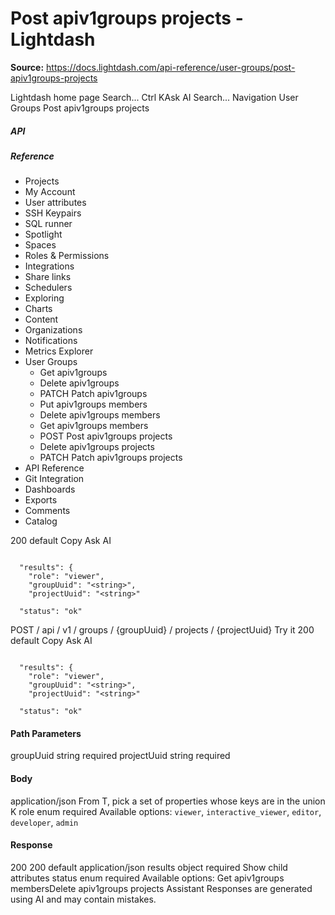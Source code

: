# Post apiv1groups projects - Lightdash

**Source:** https://docs.lightdash.com/api-reference/user-groups/post-apiv1groups-projects

Lightdash home page
Search...
Ctrl KAsk AI
Search...
Navigation
User Groups
Post apiv1groups projects
##### API


##### Reference
  * Projects
  * My Account
  * User attributes
  * SSH Keypairs
  * SQL runner
  * Spotlight
  * Spaces
  * Roles & Permissions
  * Integrations
  * Share links
  * Schedulers
  * Exploring
  * Charts
  * Content
  * Organizations
  * Notifications
  * Metrics Explorer
  * User Groups
    * Get apiv1groups
    * Delete apiv1groups
    * PATCH
Patch apiv1groups
    * Put apiv1groups members
    * Delete apiv1groups members
    * Get apiv1groups members
    * POST
Post apiv1groups projects
    * Delete apiv1groups projects
    * PATCH
Patch apiv1groups projects
  * API Reference
  * Git Integration
  * Dashboards
  * Exports
  * Comments
  * Catalog


200
default
Copy
Ask AI
```

  "results": {
    "role": "viewer",
    "groupUuid": "<string>",
    "projectUuid": "<string>"

  "status": "ok"

```

POST
/
api
/
v1
/
groups
/
{groupUuid}
/
projects
/
{projectUuid}
Try it
200
default
Copy
Ask AI
```

  "results": {
    "role": "viewer",
    "groupUuid": "<string>",
    "projectUuid": "<string>"

  "status": "ok"

```

#### Path Parameters
groupUuid
string
required
projectUuid
string
required
#### Body
application/json
From T, pick a set of properties whose keys are in the union K
role
enum<string>
required
Available options: 
`viewer`, 
`interactive_viewer`, 
`editor`, 
`developer`, 
`admin`
#### Response
200
200 default
application/json
results
object
required
Show child attributes
status
enum<string>
required
Available options: 
Get apiv1groups membersDelete apiv1groups projects
Assistant
Responses are generated using AI and may contain mistakes.


